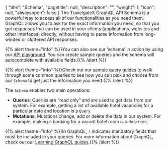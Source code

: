 {
  "title": "Schema",
  "pagetitle": null,
  "description": "",
  "weight": 1,
  "icon": null,
  "alwaysopen": false
}
The TravelgateX GraphQL API Schema is a powerful way to access all of our functionalities as you need them. GraphQL allows you to ask for the exact information you need, so that you get responses that can be used in your clients (applications, websites and other interfaces) directly, without having to parse information from long-winded or cluttered API responses.

{{% alert theme="info" %}}You can also see our ‘schema’ in action by using our <a href="https://docs.travelgatex.com/getting-started/playground/">API playground</a>. You can create sample queries and the schema will autocomplete with available fields.{{% /alert %}}

{{% alert theme="info" %}}Check out our <a href="https://docs.travelgatex.com/hotelx/quickstart/">sample query guides</a> to walk through some common queries to see how you can pick and choose from our `Schema` to get just the information you need.{{% /alert %}}

The `Schema` enables two main operations:
- **Queries**: Queries are “read only” and are used to get data from our system. For example, getting a list of available hotel vacancies for a particular date and location is a `Query`
- **Mutations**: Mutations change, add or delete the data in our system. For example, making a booking for a vacant hotel room is a `Mutation`.

{{% alert theme="info" %}}In GraphQL, `!` indicates mandatory fields that must be included in your queries. For more information about GraphQL, check out our <a href="https://docs.travelgatex.com/learning-graphql/">Learning GraphQL guides</a>.{{% /alert %}}
